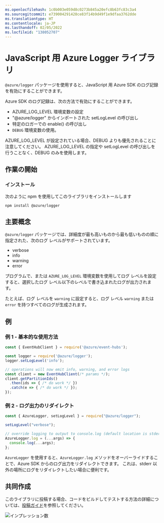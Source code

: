 ```yaml
---
ms.openlocfilehash: 1c0b003e059d8c0273b845a20efc8b63fc83c3a4
ms.sourcegitcommit: e739004291428ce83f14b9d49f1e9dfaa3762dde
ms.translationtype: HT
ms.contentlocale: ja-JP
ms.lasthandoff: 02/05/2022
ms.locfileid: "138052707"
---
```

# <a name="azure-logger-library-for-javascript"></a>JavaScript 用 Azure Logger ライブラリ

`@azure/logger` パッケージを使用すると、JavaScript 用 Azure SDK のログ記録を有効にすることができます。

Azure SDK のログ記録は、次の方法で有効にすることができます。

- AZURE_LOG_LEVEL 環境変数の設定
- "@azure/logger" からインポートされた setLogLevel の呼び出し
- 特定のロガーでの enable() の呼び出し
- `DEBUG` 環境変数の使用。

AZURE_LOG_LEVEL が設定されている場合、DEBUG よりも優先されることに注意してください。 AZURE_LOG_LEVEL の指定や setLogLevel の呼び出しを行うことなく、DEBUG のみを使用します。

## <a name="getting-started"></a>作業の開始

### <a name="installation"></a>インストール

次のように npm を使用してこのライブラリをインストールします

```
npm install @azure/logger
```

## <a name="key-concepts"></a>主要概念

`@azure/logger` パッケージでは、詳細度が最も高いものから最も低いものの順に指定された、次のログ レベルがサポートされています。

- verbose
- info
- warning
- error

プログラムで、または `AZURE_LOG_LEVEL` 環境変数を使用してログ レベルを設定すると、選択したログ レベル以下のレベルで書き込まれたログが出力されます。

たとえば、ログ レベルを `warning` に設定すると、ログ レベル `warning` または `error` を持つすべてのログが生成されます。

## <a name="examples"></a>例

### <a name="example-1---basic-usage"></a>例 1 - 基本的な使用方法

```js
const { EventHubClient } = require('@azure/event-hubs');

const logger = require('@azure/logger');
logger.setLogLevel('info');

// operations will now emit info, warning, and error logs
const client = new EventHubClient(/* params */);
client.getPartitionIds()
  .then(ids => { /* do work */ })
  .catch(e => { /* do work */ });
});
```

### <a name="example-2---redirect-log-output"></a>例 2 - ログ出力のリダイレクト

```js
const { AzureLogger, setLogLevel } = require("@azure/logger");

setLogLevel("verbose");

// override logging to output to console.log (default location is stderr)
AzureLogger.log = (...args) => {
  console.log(...args);
};
```

`AzureLogger` を使用すると、`AzureLogger.log` メソッドをオーバーライドすることで、Azure SDK からのログ出力をリダイレクトできます。 これは、stderr 以外の場所にログをリダイレクトしたい場合に便利です。

## <a name="contributing"></a>共同作成

このライブラリに投稿する場合、コードをビルドしてテストする方法の詳細については、[投稿ガイド](https://github.com/Azure/azure-sdk-for-js/blob/master/CONTRIBUTING.md)を参照してください。

![インプレッション数](https://azure-sdk-impressions.azurewebsites.net/api/impressions/azure-sdk-for-js%2Fsdk%2Fcore%2Flogger%2FREADME.png)
